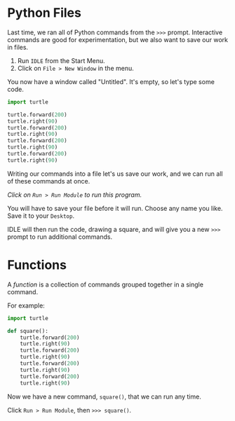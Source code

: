 # Python Files

Last time, we ran all of Python commands from the `>>>` prompt.
Interactive commands are good for experimentation, but we also want to save our work in files.

1. Run `IDLE` from the Start Menu.
1. Click on `File > New Window` in the menu.

You now have a window called "Untitled". It's empty, so let's type some code.

```python
import turtle

turtle.forward(200)
turtle.right(90)
turtle.forward(200)
turtle.right(90)
turtle.forward(200)
turtle.right(90)
turtle.forward(200)
turtle.right(90)
```

Writing our commands into a file let's us save our work,
and we can run all of these commands at once.

*Click on `Run > Run Module` to run this program.*

You will have to save your file before it will run. Choose any name you like. Save it to your `Desktop`.

IDLE will then run the code, drawing a square, and will give you a new `>>>` prompt to run additional commands.

# Functions

A *function* is a collection of commands grouped together in a single command.

For example:

```python
import turtle

def square():
    turtle.forward(200)
    turtle.right(90)
    turtle.forward(200)
    turtle.right(90)
    turtle.forward(200)
    turtle.right(90)
    turtle.forward(200)
    turtle.right(90)
```

Now we have a new command, `square()`, that we can run any time.

Click `Run > Run Module`, then `>>> square()`.